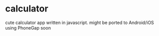calculator
==========

cute calculator app written in javascript. might be ported to Android/iOS using PhoneGap soon
